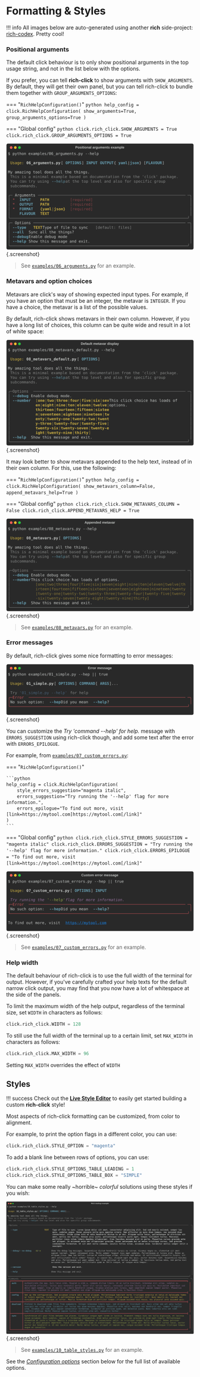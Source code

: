 # Formatting & Styles

!!! info
    All images below are auto-generated using another **rich** side-project: [rich-codex](https://github.com/ewels/rich-codex). Pretty cool!

### Positional arguments

The default click behaviour is to only show positional arguments in the top usage string,
and not in the list below with the options.

If you prefer, you can tell **rich-click** to show arguments with `SHOW_ARGUMENTS`.
By default, they will get their own panel, but you can tell rich-click to bundle them together with `GROUP_ARGUMENTS_OPTIONS`:

=== "`RichHelpConfiguration()`"
    ```python
    help_config = click.RichHelpConfiguration(
        show_arguments=True,
        group_arguments_options=True
    )
    ```

=== "Global config"
    ```python
    click.rich_click.SHOW_ARGUMENTS = True
    click.rich_click.GROUP_ARGUMENTS_OPTIONS = True
    ```

<!-- RICH-CODEX
working_dir: .
-->
![`python examples/06_arguments.py --help`](../images/arguments.svg "Positional arguments example"){.screenshot}

> See [`examples/06_arguments.py`](https://github.com/ewels/rich-click/blob/main/examples/06_arguments.py) for an example.

### Metavars and option choices

Metavars are click's way of showing expected input types.
For example, if you have an option that must be an integer, the metavar is `INTEGER`.
If you have a choice, the metavar is a list of the possible values.

By default, rich-click shows metavars in their own column.
However, if you have a long list of choices, this column can be quite wide and result in a lot of white space:

<!-- RICH-CODEX
working_dir: .
-->
![`python examples/08_metavars_default.py --help`](../images/metavars_default.svg "Default metavar display"){.screenshot}

It may look better to show metavars appended to the help text, instead of in their own column.
For this, use the following:

=== "`RichHelpConfiguration()`"
    ```python
    help_config = click.RichHelpConfiguration(
        show_metavars_column=False,
        append_metavars_help=True
    )
    ```

=== "Global config"
    ```python
    click.rich_click.SHOW_METAVARS_COLUMN = False
    click.rich_click.APPEND_METAVARS_HELP = True
    ```

<!-- RICH-CODEX
working_dir: .
-->
![`python examples/08_metavars.py --help`](../images/metavars_appended.svg "Appended metavar"){.screenshot}

> See [`examples/08_metavars.py`](https://github.com/ewels/rich-click/blob/main/examples/08_metavars.py) for an example.

### Error messages

By default, rich-click gives some nice formatting to error messages:

<!-- RICH-CODEX
working_dir: .
-->
![`python examples/01_simple.py --hep || true`](../images/error.svg "Error message"){.screenshot}

You can customize the _Try 'command --help' for help._ message with `ERRORS_SUGGESTION`
using rich-click though, and add some text after the error with `ERRORS_EPILOGUE`.

For example, from [`examples/07_custom_errors.py`](https://github.com/ewels/rich-click/blob/main/examples/07_custom_errors.py):

=== "`RichHelpConfiguration()`"

    ```python
    help_config = click.RichHelpConfiguration(
        style_errors_suggestion="magenta italic",
        errors_suggestion="Try running the '--help' flag for more information.",
        errors_epilogue="To find out more, visit [link=https://mytool.com]https://mytool.com[/link]"
    )
    ```

=== "Global config"
    ```python
    click.rich_click.STYLE_ERRORS_SUGGESTION = "magenta italic"
    click.rich_click.ERRORS_SUGGESTION = "Try running the '--help' flag for more information."
    click.rich_click.ERRORS_EPILOGUE = "To find out more, visit [link=https://mytool.com]https://mytool.com[/link]"
    ```

<!-- RICH-CODEX
working_dir: .
-->
![`python examples/07_custom_errors.py --hep || true`](../images/custom_error.svg "Custom error message"){.screenshot}

> See [`examples/07_custom_errors.py`](https://github.com/ewels/rich-click/blob/main/examples/07_custom_errors.py) for an example.

### Help width

The default behaviour of rich-click is to use the full width of the terminal for output.
However, if you've carefully crafted your help texts for the default narrow click output, you may find that you now have a lot of whitespace at the side of the panels.

To limit the maximum width of the help output, regardless of the terminal size, set `WIDTH` in characters as follows:

```python
click.rich_click.WIDTH = 128
```

To still use the full width of the terminal up to a certain limit, set `MAX_WIDTH` in characters as follows:

```python
click.rich_click.MAX_WIDTH = 96
```

Setting `MAX_WIDTH` overrides the effect of `WIDTH`

## Styles

!!! success
    Check out the [**Live Style Editor**](../editor.md) to easily get started building a custom **rich-click** style!

Most aspects of rich-click formatting can be customized, from color to alignment.

For example, to print the option flags in a different color, you can use:

```python
click.rich_click.STYLE_OPTION = "magenta"
```

To add a blank line between rows of options, you can use:

```python
click.rich_click.STYLE_OPTIONS_TABLE_LEADING = 1
click.rich_click.STYLE_OPTIONS_TABLE_BOX = "SIMPLE"
```

You can make some really ~horrible~ _colorful_ solutions using these styles if you wish:

<!-- RICH-CODEX
working_dir: .
extra_env:
    TERMINAL_WIDTH: 160
-->
![`python examples/10_table_styles.py --help`](../images/style_tables.svg "Rich markup example"){.screenshot}


> See [`examples/10_table_styles.py`](https://github.com/ewels/rich-click/blob/main/examples/10_table_styles.py) for an example.

See the [_Configuration options_](configuration.md#configuration-options) section below for the full list of available options.

